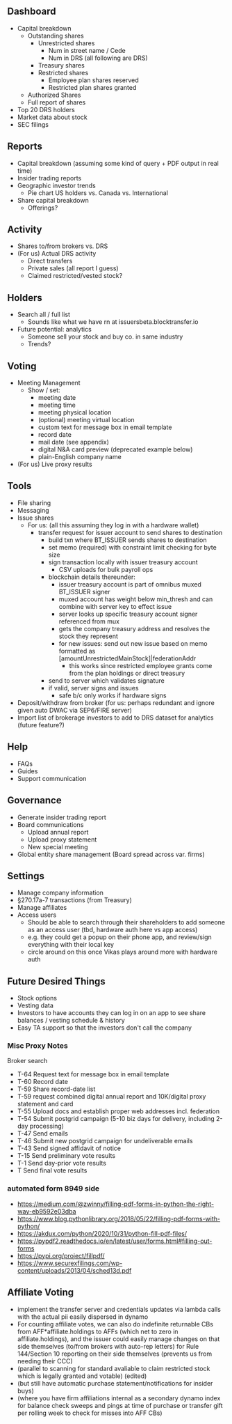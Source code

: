 ## Dashboard ##
- Capital breakdown
  - Outstanding shares
    - Unrestricted shares
      - Num in street name / Cede
      - Num in DRS (all following are DRS)
    - Treasury shares
    - Restricted shares
      - Employee plan shares reserved
      - Restricted plan shares granted
  - Authorized Shares
  - Full report of shares
- Top 20 DRS holders
- Market data about stock
- SEC filings

## Reports ##
- Capital breakdown (assuming some kind of query + PDF output in real time)
- Insider trading reports
- Geographic investor trends
  - Pie chart US holders vs. Canada vs. International
- Share capital breakdown
  - Offerings?

## Activity ##
- Shares to/from brokers vs. DRS
- (For us) Actual DRS activity
  - Direct transfers
  - Private sales (all report I guess)
  - Claimed restricted/vested stock?

## Holders ##
- Search all / full list
  - Sounds like what we have rn at issuersbeta.blocktransfer.io
- Future potential: analytics
  - Someone sell your stock and buy co. in same industry 
  - Trends? 

## Voting ##
- Meeting Management
  - Show / set:
    - meeting date
    - meeting time
    - meeting physical location
    - (optional) meeting virtual location
    - custom text for message box in email template
    - record date
    - mail date (see appendix)
    - digital N&A card preview (deprecated example below)
    - plain-English company name
- (For us) Live proxy results

## Tools ##
- File sharing
- Messaging
- Issue shares
  - For us: (all this assuming they log in with a hardware wallet)
    - transfer request for issuer account to send shares to destination
      - build txn where BT_ISSUER sends shares to destination
      - set memo (required) with constraint limit checking for byte size
      - sign transaction locally with issuer treasury account
        - CSV uploads for bulk payroll ops
      - blockchain details thereunder:
        - issuer treasury account is part of omnibus muxed BT_ISSUER signer
        - muxed account has weight below min_thresh and can combine with server key to effect issue
        - server looks up specific treasury account signer referenced from mux
        - gets the company treasury address and resolves the stock they represent
        - for new issues: send out new issue based on memo formatted as [amountUnrestrictedMainStock]|federationAddr
          - this works since restricted employee grants come from the plan holdings or direct treasury
      - send to server which validates signature
      - if valid, server signs and issues
        - safe b/c only works if hardware signs
- Deposit/withdraw from broker (for us: perhaps redundant and ignore given auto DWAC via SEP6/FIRE server)
- Import list of brokerage investors to add to DRS dataset for analytics (future feature?)

## Help ##
- FAQs
- Guides
- Support communication

## Governance ##
- Generate insider trading report
- Board communications
  - Upload annual report
  - Upload proxy statement
  - New special meeting
- Global entity share management (Board spread across var. firms)

## Settings ## 
- Manage company information
- §270.17a-7 transactions (from Treasury)
- Manage affiliates
- Access users
  - Should be able to search through their shareholders to add someone as an access user (tbd, hardware auth here vs app access)
  - e.g. they could get a popup on their phone app, and review/sign everything with their local key
  - circle around on this once Vikas plays around more with hardware auth

## Future Desired Things ##
- Stock options
- Vesting data
- Investors to have accounts they can log in on an app to see share balances / vesting schedule & history
- Easy TA support so that the investors don't call the company

### Misc Proxy Notes ###
Broker search
- T-64  Request text for message box in email template
- T-60  Record date
- T-59  Share record-date list
- T-59  request combined digital annual report and 10K/digital proxy statement and card
- T-55  Upload docs and establish proper web addresses incl. federation
- T-54  Submit postgrid campaign (5-10 biz days for delivery, including 2-day processing)
- T-47  Send emails
- T-46  Submit new postgrid campaign for undeliverable emails
- T-43  Send signed affidavit of notice
- T-15  Send preliminary vote results
- T-1   Send day-prior vote results
- T     Send final vote results

### automated form 8949 side ###
- https://medium.com/@zwinny/filling-pdf-forms-in-python-the-right-way-eb9592e03dba
- https://www.blog.pythonlibrary.org/2018/05/22/filling-pdf-forms-with-python/
- https://akdux.com/python/2020/10/31/python-fill-pdf-files/
- https://pypdf2.readthedocs.io/en/latest/user/forms.html#filling-out-forms
- https://pypi.org/project/fillpdf/
- https://www.securexfilings.com/wp-content/uploads/2013/04/sched13d.pdf

## Affiliate Voting
- implement the transfer server and credentials updates via lambda calls with the actual pii easily dispersed in dynamo
- For counting affiliate votes, we can also do indefinite returnable CBs from AFF*affiliate.holdings to AFFs (which net to zero in affiliate.holdings), and the issuer could easily manage changes on that side themselves (to/from brokers with auto-rep letters) for Rule 144/Section 10 reporting on their side themselves (prevents us from needing their CCC)
- (parallel to scanning for standard avaliable to claim restricted stock which is legally granted and votable) (edited) 
- (but still have automatic purchase statement/notifications for insider buys)
- (where you have firm affiliations internal as a secondary dynamo index for balance check sweeps and pings at time of purchase or transfer gift per rolling week to check for misses into AFF CBs)
